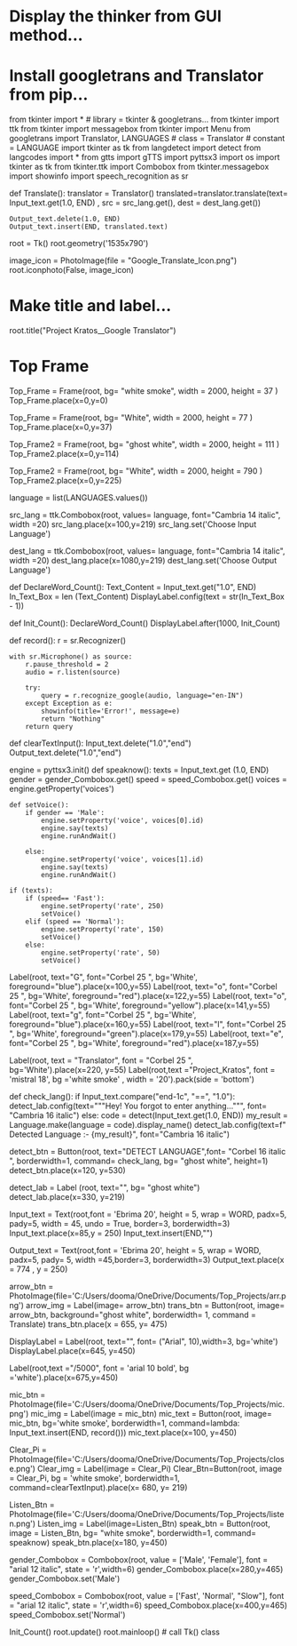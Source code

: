 # Display the thinker from GUI method...
# Install googletrans and Translator from pip...

from tkinter import *            # library = tkinter & googletrans...
from tkinter import ttk
from tkinter import messagebox
from tkinter import Menu 
from googletrans import Translator, LANGUAGES     # class = Translator  # constant = LANGUAGE
import tkinter as tk
from langdetect import detect
from langcodes import *
from gtts import gTTS
import pyttsx3
import os
import tkinter as tk
from tkinter.ttk import Combobox
from tkinter.messagebox import showinfo
import speech_recognition as sr


def Translate():
    translator = Translator()
    translated=translator.translate(text= Input_text.get(1.0, END) , src = src_lang.get(), dest = dest_lang.get())

    Output_text.delete(1.0, END)
    Output_text.insert(END, translated.text)


root = Tk()
root.geometry('1535x790')

image_icon = PhotoImage(file = "Google_Translate_Icon.png")
root.iconphoto(False, image_icon)
# Make title and label... 
root.title("Project Kratos__Google Translator")

  
# Top Frame
Top_Frame = Frame(root, bg= "white smoke", width = 2000, height = 37 )
Top_Frame.place(x=0,y=0)

Top_Frame = Frame(root, bg= "White", width = 2000, height = 77 )
Top_Frame.place(x=0,y=37)

Top_Frame2 = Frame(root, bg= "ghost white", width = 2000, height = 111 )
Top_Frame2.place(x=0,y=114)

Top_Frame2 = Frame(root, bg= "White", width = 2000, height = 790 )
Top_Frame2.place(x=0,y=225)


language = list(LANGUAGES.values())


src_lang = ttk.Combobox(root, values= language, font="Cambria 14 italic", width =20)
src_lang.place(x=100,y=219)
src_lang.set('Choose Input Language')

dest_lang = ttk.Combobox(root, values= language, font="Cambria 14 italic", width =20)
dest_lang.place(x=1080,y=219)
dest_lang.set('Choose Output Language')

def DeclareWord_Count():
    Text_Content = Input_text.get("1.0", END)
    In_Text_Box = len (Text_Content)
    DisplayLabel.config(text = str(In_Text_Box - 1))

def Init_Count():
    DeclareWord_Count()
    DisplayLabel.after(1000, Init_Count)

def record():
    r = sr.Recognizer()


    with sr.Microphone() as source:
        r.pause_threshold = 2
        audio = r.listen(source)

        try:
            query = r.recognize_google(audio, language="en-IN")
        except Exception as e:
            showinfo(title='Error!', message=e)
            return "Nothing"
        return query


def clearTextInput():
    Input_text.delete("1.0","end")
    Output_text.delete("1.0","end")


engine = pyttsx3.init()
def speaknow():
    texts = Input_text.get (1.0, END)
    gender = gender_Combobox.get()
    speed = speed_Combobox.get()
    voices = engine.getProperty('voices')

    def setVoice():
        if gender == 'Male':
            engine.setProperty('voice', voices[0].id)
            engine.say(texts)
            engine.runAndWait()
            
        else:
            engine.setProperty('voice', voices[1].id)
            engine.say(texts)
            engine.runAndWait()

    if (texts):                                  
        if (speed== 'Fast'): 
            engine.setProperty('rate', 250)
            setVoice()
        elif (speed == 'Normal'):
            engine.setProperty('rate', 150)
            setVoice()
        else:
            engine.setProperty('rate', 50)
            setVoice()        


Label(root, text="G", font="Corbel 25 ", bg='White', foreground="blue").place(x=100,y=55)
Label(root, text="o", font="Corbel 25 ", bg='White', foreground="red").place(x=122,y=55)
Label(root, text="o", font="Corbel 25 ", bg='White', foreground="yellow").place(x=141,y=55)
Label(root, text="g", font="Corbel 25 ", bg='White', foreground="blue").place(x=160,y=55)
Label(root, text="l", font="Corbel 25 ", bg='White', foreground="green").place(x=179,y=55)
Label(root, text="e", font="Corbel 25 ", bg='White', foreground="red").place(x=187,y=55)

Label(root, text = "Translator", font = "Corbel 25 ", bg='White').place(x=220, y=55)
Label(root,text ="Project_Kratos", font = 'mistral 18', bg ='white smoke' , width = '20').pack(side = 'bottom')



def check_lang():
    if Input_text.compare("end-1c", "==", "1.0"):
        detect_lab.config(text="""Hey! You forgot to enter anything...""", font= "Cambria 16 italic")
    else:
        code = detect(Input_text.get(1.0, END))
        my_result = Language.make(language = code).display_name()
        detect_lab.config(text=f" Detected Language :- {my_result}", font="Cambria 16 italic")


detect_btn = Button(root, text="DETECT LANGUAGE",font= "Corbel 16 italic ", borderwidth=1, command= check_lang, bg= "ghost white", height=1)
detect_btn.place(x=120, y=530)

detect_lab = Label (root, text="", bg= "ghost white")
detect_lab.place(x=330, y=219)


Input_text = Text(root,font = 'Ebrima 20', height = 5, wrap = WORD, padx=5, pady=5, width = 45, undo = True, border=3, borderwidth=3)
Input_text.place(x=85,y = 250)
Input_text.insert(END,"")



Output_text = Text(root,font = 'Ebrima 20', height = 5, wrap = WORD, padx=5, pady= 5, width =45,border=3, borderwidth=3)
Output_text.place(x = 774 , y = 250)

arrow_btn = PhotoImage(file='C:/Users/dooma/OneDrive/Documents/Top_Projects/arr.png')
arrow_img = Label(image= arrow_btn)
trans_btn = Button(root, image= arrow_btn, background="ghost white", borderwidth= 1, command = Translate)
trans_btn.place(x = 655, y= 475)

DisplayLabel = Label(root, text="", font= ("Arial", 10),width=3, bg='white')
DisplayLabel.place(x=645, y=450)

Label(root,text ="/5000", font = 'arial 10 bold', bg ='white').place(x=675,y=450)

mic_btn = PhotoImage(file='C:/Users/dooma/OneDrive/Documents/Top_Projects/mic.png')
mic_img = Label(image = mic_btn)
mic_text = Button(root, image= mic_btn, bg='white smoke', borderwidth=1, command=lambda: Input_text.insert(END, record()))
mic_text.place(x=100, y=450)

Clear_Pi = PhotoImage(file='C:/Users/dooma/OneDrive/Documents/Top_Projects/close.png')
Clear_img = Label(image = Clear_Pi)
Clear_Btn=Button(root, image = Clear_Pi, bg = 'white smoke', borderwidth=1, command=clearTextInput).place(x= 680, y= 219)

Listen_Btn = PhotoImage(file='C:/Users/dooma/OneDrive/Documents/Top_Projects/listen.png')
Listen_img = Label(image=Listen_Btn)
speak_btn = Button(root, image = Listen_Btn, bg= "white smoke", borderwidth=1, command= speaknow)
speak_btn.place(x=180, y=450)

gender_Combobox = Combobox(root, value = ['Male', 'Female'], font = "arial 12 italic", state = 'r',width=6)
gender_Combobox.place(x=280,y=465)
gender_Combobox.set('Male')

speed_Combobox = Combobox(root, value = ['Fast', 'Normal', "Slow"], font = "arial 12 italic", state = 'r',width=6)
speed_Combobox.place(x=400,y=465)
speed_Combobox.set('Normal')



Init_Count()
root.update()
root.mainloop()        # call Tk() class
